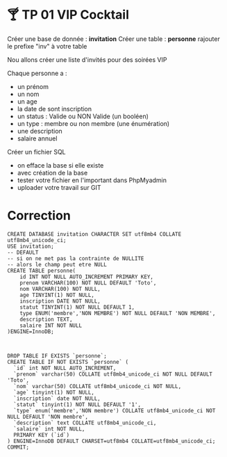 # :cocktail: TP 01 VIP Cocktail
Créer une base de donnée : **invitation**
Créer une table : **personne**
rajouter le prefixe "inv" à votre table

Nou allons créer une liste d'invités pour des soirées VIP

Chaque personne a :
  
- un prénom
- un nom  
- un age  
- la date de sont inscription
- un status : Valide ou NON Valide (un booléen)
- un type : membre ou non membre (une énumération)
- une description
- salaire annuel

Créer un fichier SQL
- on efface la base si elle existe
- avec création de la base
- tester votre fichier en l'important dans PhpMyadmin
- uploader votre travail sur GIT

# Correction
```mysql
CREATE DATABASE invitation CHARACTER SET utf8mb4 COLLATE utf8mb4_unicode_ci;
USE invitation;
-- DEFAULT
-- si on ne met pas la contrainte de NULLITE
-- alors le champ peut etre NULL
CREATE TABLE personne(
    id INT NOT NULL AUTO_INCREMENT PRIMARY KEY,
    prenom VARCHAR(100) NOT NULL DEFAULT 'Toto', 
    nom VARCHAR(100) NOT NULL, 
    age TINYINT(1) NOT NULL,
    inscription DATE NOT NULL,
    statut TINYINT(1) NOT NULL DEFAULT 1,
    type ENUM('membre','NON MEMBRE') NOT NULL DEFAULT 'NON MEMBRE',
    description TEXT,
    salaire INT NOT NULL
)ENGINE=InnoDB;



DROP TABLE IF EXISTS `personne`;
CREATE TABLE IF NOT EXISTS `personne` (
  `id` int NOT NULL AUTO_INCREMENT,
  `prenom` varchar(50) COLLATE utf8mb4_unicode_ci NOT NULL DEFAULT 'Toto',
  `nom` varchar(50) COLLATE utf8mb4_unicode_ci NOT NULL,
  `age` tinyint(1) NOT NULL,
  `inscription` date NOT NULL,
  `statut` tinyint(1) NOT NULL DEFAULT '1',
  `type` enum('membre','NON membre') COLLATE utf8mb4_unicode_ci NOT NULL DEFAULT 'NON membre',
  `description` text COLLATE utf8mb4_unicode_ci,
  `salaire` int NOT NULL,
  PRIMARY KEY (`id`)
) ENGINE=InnoDB DEFAULT CHARSET=utf8mb4 COLLATE=utf8mb4_unicode_ci;
COMMIT;
```

